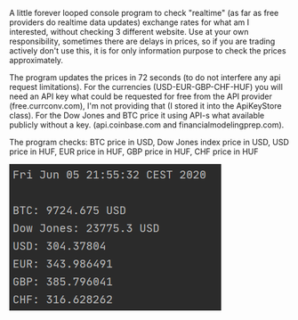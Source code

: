 A little forever looped console program to check "realtime" (as far as free providers do realtime data updates) exchange rates for what am I interested, without checking 3 different website. Use at your own responsibility, sometimes there are delays in prices, so if you are trading actively don't use this, it is for only information purpose to check the prices approximately.

The program updates the prices in 72 seconds (to do not interfere any api request limitations). For the currencies (USD-EUR-GBP-CHF-HUF) you will need an API key what could be requested for free from the API provider (free.currconv.com), I'm not providing that (I stored it into the ApiKeyStore class).
For the Dow Jones and BTC price it using API-s what available publicly without a key. (api.coinbase.com and financialmodelingprep.com).

The program checks:
BTC price in USD,
Dow Jones index price in USD,
USD price in HUF,
EUR price in HUF,
GBP price in HUF,
CHF price in HUF

<img src="img/MarketCrash.png" width="381" height="263">
